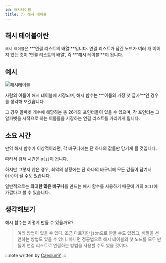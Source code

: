 ```yaml
---
id: 해시테이블
title: 7) 해시 테이블
---
```


## 해시 테이블이란

`해시 테이블`은 **‘연결 리스트의 배열’**입니다.
연결 리스트가 담긴 노드가 여러 개 이어져 있는 것이 ‘연결 리스트의 배열’, 즉 **‘해시 테이블’**이 됩니다.

## 예시

![해시테이블](https://cs50.harvard.edu/x/2020/notes/5/hash_table.png)

사람의 이름이 해시 테이블에 저장되며, 해시 함수는 **‘이름의 가장 첫 글자’**인 경우를 생각해 보겠습니다.

그 경우 알파벳 개수에 해당하는 총 26개의 포인터들이 있을 수 있으며, 각 포인터는 그 알파벳을 시작으로 하는 이름들을 저장하는 연결 리스트를 가리키게 됩니다.

## 소요 시간

만약 해시 함수가 이상적이라면, 각 바구니에는 단 하나의 값들만 담기게 될 것입니다.

따라서 검색 시간은 `O(1)`이 됩니다.

하지만 그렇지 않은 경우, 최악의 상황에는 단 하나의 바구니에 모든 값들이 담겨서 `O(n)`이 될 수도 있습니다.

일반적으로는 **최대한 많은 바구니**를 만드는 해시 함수를 사용하기 때문에 거의 `O(1)`에 가깝다고 볼 수 있습니다.

## 생각해보기

해시 함수는 어떻게 만들 수 있을까요?

> 여러 방법이 있을 수 있다. 조금 다르지만 json으로 만들 수도 있겠고, 배열을 선언하는 방법도 있을 수 있다. 아니면 정공법으로 해시 테이블의 첫 노드를 모두 만들어 연결 리스트로 연결하는 방법을 사용할 수도 있을 것이다.

:::note
written by [CaesiumY](https://github.com/CaesiumY)
:::
